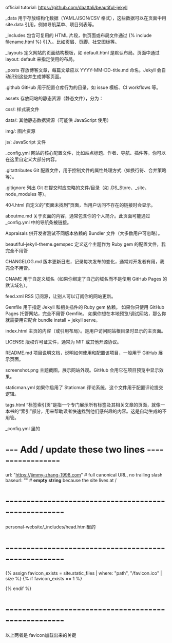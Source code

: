 official tutorial: https://github.com/daattali/beautiful-jekyll


_data
用于存放结构化数据（YAML/JSON/CSV 格式），这些数据可以在页面中用 site.data 引用，例如导航菜单、项目列表等。

_includes
包含可复用的 HTML 片段，供页面或布局文件通过 {% include filename.html %} 引入。比如页眉、页脚、社交图标等。

_layouts
定义网站的页面结构模板，如 default.html 是默认布局。页面中通过 layout: default 来指定使用的布局。

_posts
存放博客文章，每篇文章应以 YYYY-MM-DD-title.md 命名。Jekyll 会自动识别这些并生成博客页面。

.github
GitHub 用于配置仓库行为的目录，如 issue 模板、CI workflows 等。

assets
存放网站的静态资源（静态文件），分为：

css/: 样式表文件

data/: 其他静态数据资源（可能供 JavaScript 使用）

img/: 图片资源

js/: JavaScript 文件

_config.yml
网站的核心配置文件，比如站点标题、作者、导航、插件等。你可以在这里自定义大部分内容。

.gitattributes
Git 配置文件，用于控制文件的属性处理方式（如换行符、合并策略等）。

.gitignore
列出 Git 在提交时应忽略的文件/目录（如 .DS_Store、_site、node_modules 等）。

404.html
自定义的“页面未找到”页面，当用户访问不存在的链接时会显示。

aboutme.md
关于页面的内容，通常包含你的个人简介。此页面可能通过 _config.yml 中的导航条被链接。

Appraisals
供开发者测试不同版本依赖的 Bundler 文件（大多数用户可忽略）。

beautiful-jekyll-theme.gemspec
定义这个主题作为 Ruby gem 的配置文件，我完全不用管

CHANGELOG.md
版本更新日志，记录每次发布的变化，通常对开发者有用，我完全不用管。

CNAME
用于自定义域名（如果你绑定了自己的域名而不是使用 GitHub Pages 的默认域名）。

feed.xml
RSS 订阅源，让别人可以订阅你的网站更新。

Gemfile
用于指定 Jekyll 和相关插件的 Ruby gem 依赖。
如果你只使用 GitHub Pages 托管网站，完全不用管 Gemfile。
如果你想在本地预览/调试网站，那么你就需要用它配合 bundle install + jekyll serve。

index.html
主页的内容（或引用布局）。是用户访问网站根目录时显示的主页面。

LICENSE
版权许可证文件，通常为 MIT 或其他开源协议。

README.md
项目说明文档，说明如何使用和配置该项目，一般用于 GitHub 展示页面。

screenshot.png
主题截图，展示网站外观。GitHub 会用它在项目预览中显示效果。

staticman.yml
如果你启用了 Staticman 评论系统，这个文件用于配置评论提交逻辑。

tags.html
“标签索引页”是指一个专门展示所有标签及其相关文章的页面，就像一本书的“索引”部分，用来帮助读者快速找到他们感兴趣的内容。这是自动生成的不用管。




_config.yml 里的

# ---  Add / update these two lines  -----------------
url: "https://jimmy-zhang-1998.com"   # full canonical URL, no trailing slash
baseurl: ""                      # **empty string** because the site lives at /
# ----------------------------------------------------


personal-website/_includes/head.html里的


# ----------------------------------------------------
  {% assign favicon_exists = site.static_files | where: "path", "/favicon.ico" | size %}
  {% if favicon_exists == 1 %}
  <link rel="icon" href="{{ '/favicon.ico?' | relative_url }}" />
  {% endif %}

  <link rel="icon" href="/favicon.ico?" sizes="any">

# ----------------------------------------------------

以上两者是 favicon加载出来的关键

